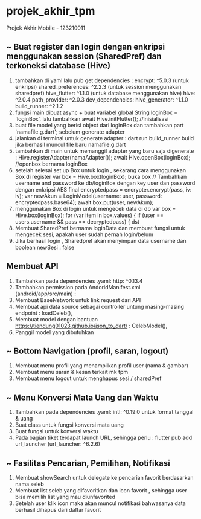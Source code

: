 # projek_akhir_tpm

Projek Akhir Mobile - 123210011

## ~ Buat register dan login dengan enkripsi menggunakan session (SharedPref) dan terkoneksi database (Hive)
1. tambahkan di yaml lalu pub get
   dependencies :
    encrypt: ^5.0.3 (untuk enkripsi)
    shared_preferences: ^2.2.3 (untuk session menggunakan sharedpref)
    hive_flutter: ^1.1.0 (untuk database menggunakan hive)
    hive: ^2.0.4
    path_provider: ^2.0.3
   dev_dependencies:
    hive_generator: ^1.1.0
    build_runner: ^2.1.2
2. fungsi main dibuat async + buat variabel global String loginBox = 'loginBox', lalu tambahkan
await Hive.initFlutter(); //inisialisasi
3. buat file model yang berisi object dari loginBox dan tambahkan
      part 'namafile.g.dart'; sebelum generate adapter
4. jalankan di terminal untuk generate adapter : dart run build_runner build
      jika berhasil muncul file baru namafile.g.dart
5. tambahkan di main untuk memanggil adapter yang baru saja digenerate :
     Hive.registerAdapter<LoginModel>(namaAdapter()); 
     await Hive.openBox<LoginModel>(loginBox); //openbox bernama loginBox
6. setelah selesai set up Box untuk login , sekarang cara menggunakan Box di register
   var box = Hive.box<LoginModel>(loginBox); buka box
   // Tambahkan username and password ke db/loginBox dengan key user dan password dengan enkripsi AES
   final encryptedpass = encrypter.encrypt(pass, iv: iv);
   var newAkun = LoginModel(username: user, password: encryptedpass.base64);
   await box.put(user, newAkun);
7. menggunakan Box di login untuk mengecek data di db
   var box = Hive.box<LoginModel>(loginBox);
   for (var item in box.values) {
   if (user == users.username && pass == decryptedpass) { dst
8. Membuat SharedPref bernama loginData dan membuat fungsi untuk mengecek sesi, apakah user sudah pernah login/belum
9. Jika berhasil login , Sharedpref akan menyimpan data username dan boolean newSesi : false


## Membuat API
1. Tambahkan pada dependencies .yaml: http: ^0.13.4
2. Tambahkan permission pada AndoridManifest.xml (android/app/src/main) : <uses-permission android:name="android.permission.INTERNET" />
3. Membuat BaseNetwork untuk link request dari API
4. Membuat api data source sebagai controller untung masing-masing endpoint : loadCeleb(),
5. Membuat model dengan bantuan https://tiendung01023.github.io/json_to_dart/ : CelebModel(),
6. Panggil model yang dibutuhkan

## ~ Bottom Navigation (profil, saran, logout)
1. Membuat menu profil yang menampilkan profil user (nama & gambar)
2. Membuat menu saran & kesan terkait mk tpm
3. Membuat menu logout untuk menghapus sesi / sharedPref

## ~ Menu Konversi Mata Uang dan Waktu
1. Tambahkan pada dependencies .yaml: intl: ^0.19.0 untuk format tanggal & uang
2. Buat class untuk fungsi konversi mata uang
3. Buat fungsi untuk konversi waktu
4. Pada bagian tiket terdapat launch URL, sehingga perlu : flutter pub add url_launcher (url_launcher: ^6.2.6)

## ~ Fasilitas Pencarian, Pemilihan, Notifikasi
1. Membuat showSearch untuk delegate ke pencarian favorit berdasarkan nama seleb
2. Membuat list seleb yang difavoritkan dan icon favorit , sehingga user bisa memilih list yang mau diunfavorited
3. Setelah user klik icon maka akan muncul notifikasi bahwasanya data berhasil dihapus dari daftar favorit

